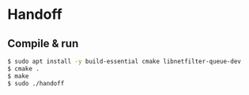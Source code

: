 # Handoff

## Compile & run

```bash
$ sudo apt install -y build-essential cmake libnetfilter-queue-dev
$ cmake .
$ make
$ sudo ./handoff
```